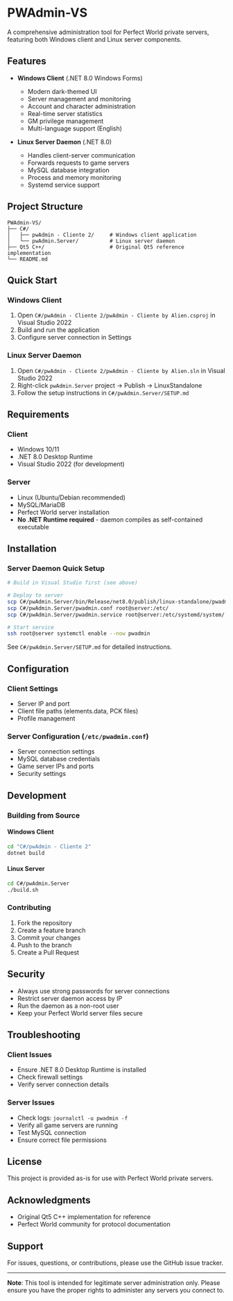 # PWAdmin-VS

A comprehensive administration tool for Perfect World private servers, featuring both Windows client and Linux server components.

## Features

- **Windows Client** (.NET 8.0 Windows Forms)
  - Modern dark-themed UI
  - Server management and monitoring
  - Account and character administration
  - Real-time server statistics
  - GM privilege management
  - Multi-language support (English)

- **Linux Server Daemon** (.NET 8.0)
  - Handles client-server communication
  - Forwards requests to game servers
  - MySQL database integration
  - Process and memory monitoring
  - Systemd service support

## Project Structure

```
PWAdmin-VS/
├── C#/
│   ├── pwAdmin - Cliente 2/     # Windows client application
│   └── pwAdmin.Server/          # Linux server daemon
├── Qt5 C++/                     # Original Qt5 reference implementation
└── README.md
```

## Quick Start

### Windows Client

1. Open `C#/pwAdmin - Cliente 2/pwAdmin - Cliente by Alien.csproj` in Visual Studio 2022
2. Build and run the application
3. Configure server connection in Settings

### Linux Server Daemon

1. Open `C#/pwAdmin - Cliente 2/pwAdmin - Cliente by Alien.sln` in Visual Studio 2022
2. Right-click `pwAdmin.Server` project → Publish → LinuxStandalone
3. Follow the setup instructions in `C#/pwAdmin.Server/SETUP.md`

## Requirements

### Client
- Windows 10/11
- .NET 8.0 Desktop Runtime
- Visual Studio 2022 (for development)

### Server
- Linux (Ubuntu/Debian recommended)
- MySQL/MariaDB
- Perfect World server installation
- **No .NET Runtime required** - daemon compiles as self-contained executable

## Installation

### Server Daemon Quick Setup

```bash
# Build in Visual Studio first (see above)

# Deploy to server
scp C#/pwAdmin.Server/bin/Release/net8.0/publish/linux-standalone/pwadmin-server root@server:/usr/local/bin/
scp C#/pwAdmin.Server/pwadmin.conf root@server:/etc/
scp C#/pwAdmin.Server/pwadmin.service root@server:/etc/systemd/system/

# Start service
ssh root@server systemctl enable --now pwadmin
```

See `C#/pwAdmin.Server/SETUP.md` for detailed instructions.

## Configuration

### Client Settings
- Server IP and port
- Client file paths (elements.data, PCK files)
- Profile management

### Server Configuration (`/etc/pwadmin.conf`)
- Server connection settings
- MySQL database credentials
- Game server IPs and ports
- Security settings

## Development

### Building from Source

#### Windows Client
```bash
cd "C#/pwAdmin - Cliente 2"
dotnet build
```

#### Linux Server
```bash
cd C#/pwAdmin.Server
./build.sh
```

### Contributing

1. Fork the repository
2. Create a feature branch
3. Commit your changes
4. Push to the branch
5. Create a Pull Request

## Security

- Always use strong passwords for server connections
- Restrict server daemon access by IP
- Run the daemon as a non-root user
- Keep your Perfect World server files secure

## Troubleshooting

### Client Issues
- Ensure .NET 8.0 Desktop Runtime is installed
- Check firewall settings
- Verify server connection details

### Server Issues
- Check logs: `journalctl -u pwadmin -f`
- Verify all game servers are running
- Test MySQL connection
- Ensure correct file permissions

## License

This project is provided as-is for use with Perfect World private servers.

## Acknowledgments

- Original Qt5 C++ implementation for reference
- Perfect World community for protocol documentation

## Support

For issues, questions, or contributions, please use the GitHub issue tracker.

---

**Note**: This tool is intended for legitimate server administration only. Please ensure you have the proper rights to administer any servers you connect to.